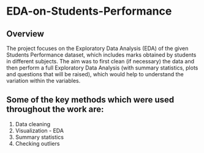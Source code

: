 # EDA-on-Students-Performance

## Overview
The project focuses on the Exploratory Data Analysis (EDA) of the given Students Performance dataset, which includes marks obtained by students in different subjects. The aim was to first clean (if necessary) the data and then perform a full Exploratory Data Analysis (with summary statistics, plots and questions that will be raised), which would help to understand the variation within the variables.

## Some of the key methods which were used throughout the work are:
1. Data cleaning
2. Visualization - EDA
3. Summary statistics
4. Checking outliers
